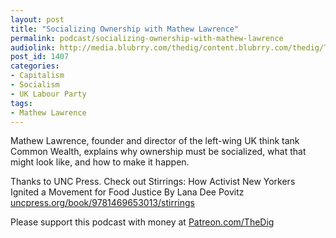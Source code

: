 ```yaml
---
layout: post
title: "Socializing Ownership with Mathew Lawrence"
permalink: podcast/socializing-ownership-with-mathew-lawrence
audiolink: http://media.blubrry.com/thedig/content.blubrry.com/thedig/The_Dig-EP_226-Lawrence.mp3
post_id: 1407
categories: 
- Capitalism
- Socialism
- UK Labour Party
tags: 
- Mathew Lawrence
---
```


Mathew Lawrence, founder and director of the left-wing UK think tank Common Wealth, explains why ownership must be socialized, what that might look like, and how to make it happen.

Thanks to UNC Press. Check out Stirrings: How Activist New Yorkers Ignited a Movement for Food Justice By Lana Dee Povitz 
[uncpress.org/book/9781469653013/stirrings](http://uncpress.org/book/9781469653013/stirrings)

Please support this podcast with money at 
[Patreon.com/TheDig](http://Patreon.com/TheDig)
